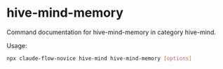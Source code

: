 # hive-mind-memory

Command documentation for hive-mind-memory in category hive-mind.

Usage:
```bash
npx claude-flow-novice hive-mind hive-mind-memory [options]
```
